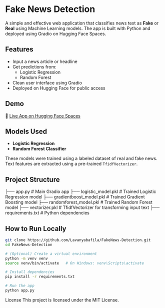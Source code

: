 # Fake News Detection

A simple and effective web application that classifies news text as **Fake** or **Real** using Machine Learning models. The app is built with Python and deployed using Gradio on Hugging Face Spaces.

## Features

- Input a news article or headline
- Get predictions from:
  - Logistic Regression
  - Random Forest
- Clean user interface using Gradio
- Deployed on Hugging Face for public access

## Demo

🔗 [Live App on Hugging Face Spaces](https://huggingface.co/spaces/lavanyabafila2/fake-news-detector)

## Models Used

- **Logistic Regression**
- **Random Forest Classifier**

These models were trained using a labeled dataset of real and fake news. Text features are extracted using a pre-trained `TfidfVectorizer`.

## Project Structure

├── app.py # Main Gradio app
├── logistic_model.pkl # Trained Logistic Regression model
├── gradientboost_model.pkl # Trained Gradient Boosting model
├── randomforest_model.pkl # Trained Random Forest model
├── vectorizer.pkl # TfidfVectorizer for transforming input text
├── requirements.txt # Python dependencies

## How to Run Locally
```bash
git clone https://github.com/Lavanyabafila/FakeNews-Detection.git
cd FakeNews-Detection

# (Optional) Create a virtual environment
python -m venv venv
source venv/bin/activate   # On Windows: venv\Scripts\activate

# Install dependencies
pip install -r requirements.txt

# Run the app
python app.py
```
License
This project is licensed under the MIT License.



